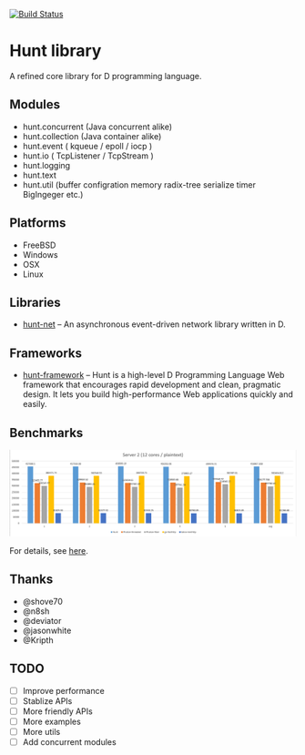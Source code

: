 [![Build Status](https://travis-ci.org/huntlabs/hunt.svg?branch=master)](https://travis-ci.org/huntlabs/hunt)

# Hunt library
A refined core library for D programming language.

## Modules
 * hunt.concurrent (Java concurrent alike)
 * hunt.collection (Java container alike)
 * hunt.event ( kqueue / epoll / iocp )
 * hunt.io ( TcpListener / TcpStream )
 * hunt.logging
 * hunt.text
 * hunt.util (buffer configration memory radix-tree serialize timer BigIngeger etc.)

## Platforms
 * FreeBSD
 * Windows
 * OSX
 * Linux

## Libraries
 * [hunt-net](https://github.com/huntlabs/hunt-net) – An asynchronous event-driven network library written in D.

## Frameworks
 * [hunt-framework](https://github.com/huntlabs/hunt-framework) – Hunt is a high-level D Programming Language Web framework that encourages rapid development and clean, pragmatic design. It lets you build high-performance Web applications quickly and easily.

## Benchmarks
![Benchmark](docs/images/benchmark.png)

For details, see [here](docs/benchmark.md).

## Thanks
 * @shove70
 * @n8sh
 * @deviator
 * @jasonwhite
 * @Kripth

## TODO
- [ ] Improve performance
- [ ] Stablize APIs
- [ ] More friendly APIs
- [ ] More examples
- [ ] More utils
- [ ] Add concurrent modules
